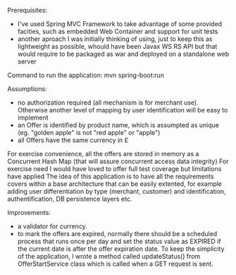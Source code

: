 Prerequisites:
- I've used Spring MVC Framework to take advantage of some provided facities, such as embedded Web Container and support for unit tests
- another aproach I was initially thinking of using, just to keep this as lightweight as possible, whould have been Javax WS RS API but that would
 require to be packaged as war and deployed on a standalone web server

Command to run the application: mvn spring-boot:run

Assumptions:
- no authorization required (all mechanism is for merchant use). Otherwise another level of mapping by user identification will be easy to implement
- an Offer is identified by product name, which is assumpted as unique (eg. "golden apple" is not "red apple" or "apple")
- all Offers have the same currency in £

For exercise convenience, all the offers are stored in memory as a Concurrent Hash Map (that will assure concurrent access data integrity)
For exercise need I would have loved to offer full test coverage but limitations have applied
The idea of this application is to have all the requirements covers within a base architecture that can be easily extented, for example adding user differentiation by type (merchant, customer) and identification, authentification, DB persistence layers etc.

Improvements:
- a validator for currency.
- to mark the offers are expired, normally there should be a scheduled process that runs once per day and set the status value as EXPIRED
 if the current date is after the offer expiration date. To keep the simplicity of the application, I wrote a method called updateStatus() from OfferStartService class which is called when a GET request is sent.


